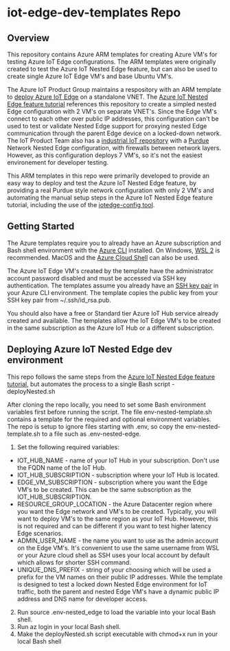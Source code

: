 # iot-edge-dev-templates Repo

## Overview
This repository contains Azure ARM templates for creating Azure VM's for testing Azure IoT Edge configurations.  The ARM templates were originally created to test the Azure IoT Nested Edge feature, but can also be used to create single Azure IoT Edge VM's and base Ubuntu VM's.  

The Azure IoT Product Group maintains a respository with an ARM template to [deploy Azure IoT Edge](https://github.com/Azure/iotedge-vm-deploy/) on a standalone VNET.  The [Azure IoT Nested Edge feature tutorial](https://docs.microsoft.com/en-us/azure/iot-edge/tutorial-nested-iot-edge) references this repository to create a simpled nested Edge configuration with 2 VM's on separate VNET's.  Since the Edge VM's connect to each other over public IP addresses, this configuration can't be used to test or validate Nested Edge support for proxying nested Edge communication through the parent Edge device on a locked-down network.  The IoT Product Team also has a [industrial IoT repository](https://github.com/Azure-Samples/iot-edge-for-iiot) with a [Purdue](https://github.com/Azure-Samples/iot-edge-for-iiot/blob/master/PurdueNetwork.md) Network Nested Edge configuration, with firewalls between network layers. However, as this configuration deploys 7 VM's, so it's not the easiest environement for developer testing.

This ARM templates in this repo were primarily developed to provide an easy way to deploy and test the Azure IoT Nested Edge feature, by providing a real Purdue style network configuration with only 2 VM's and automating the manual setup steps in the Azure IoT Nested Edge feature tutorial, including the use of the [iotedge-config tool](https://github.com/Azure-Samples/iotedge_config_cli).

## Getting Started

The Azure templates require you to already have an Azure subscription and Bash shell environment with the [Azure CLI](https://docs.microsoft.com/en-us/cli/azure/) installed.  On Windows, [WSL 2](https://docs.microsoft.com/en-us/windows/wsl/) is recommended.  MacOS and the [Azure Cloud Shell](https://docs.microsoft.com/en-us/azure/cloud-shell/overview) can also be used.

The Azure IoT Edge VM's created by the template have the administrator account password disabled and must be accessed via SSH key authentication.  The templates assume you already have an [SSH key pair](https://docs.microsoft.com/en-us/azure/virtual-machines/linux/create-ssh-keys-detailed) in your Azure CLI environment.  The template copies the public key from your SSH key pair from ~/.ssh/id_rsa.pub.

You should also have a free or Standard tier Azure IoT Hub service already created and available.  The templates allow the IoT Edge VM's to be created in the same subscription as the Azure IoT Hub or a different subscription.

## Deploying Azure IoT Nested Edge dev environment

This repo follows the same steps from the [Azure IoT Nested Edge feature tutorial](https://docs.microsoft.com/en-us/azure/iot-edge/tutorial-nested-iot-edge), but automates the process to a single Bash script - deployNested.sh

After cloning the repo locally, you need to set some Bash environment variables first before running the script. The file env-nested-template.sh contains a template for the required and optional environment variables.  The repo is setup to ignore files starting with .env, so copy the env-nested-template.sh to a file such as .env-nested-edge. 

1. Set the following required variables:

- IOT_HUB_NAME - name of your IoT Hub in your subscription.  Don't use the FQDN name of the IoT Hub.
- IOT_HUB_SUBSCRIPTION - subscription where your IoT Hub is located.
- EDGE_VM_SUBSCRIPTION - subscription where you want the Edge VM's to be created.  This can be the same subscription as the IOT_HUB_SUBSCRIPTION.
- RESOURCE_GROUP_LOCATION - the Azure Datacenter region where you want the Edge network and VM's to be created.  Typically, you will want to deploy VM's to the same region as your IoT Hub.  However, this is not required and can be different if you want to test higher latency Edge scenarios.
- ADMIN_USER_NAME - the name you want to use as the admin account on the Edge VM's.  It's convenient to use the same username from WSL or your Azure cloud shell as SSH uses your local account by default which allows for shorter SSH command.
- UNIQUE_DNS_PREFIX - string of your choosing which will be used a prefix for the VM names on their public IP addresses.  While the template is designed to test a locked down Nested Edge environment for IoT traffic, both the parent and nested Edge VM's have a dynamic public IP address and DNS name for developer access.

2. Run source .env-nested_edge to load the variable into your local Bash shell.
3. Run az login in your local Bash shell. 
4. Make the deployNested.sh script executable with chmod+x run in your local Bash shell

